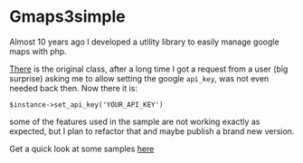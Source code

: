 # Gmaps3simple

Almost 10 years ago I developed a utility library to easily manage google maps with php.

[There](https://www.phpclasses.org/package/7191-PHP-Display-interactive-maps-with-Google-Maps-3-API.html) 
is the original class, after a long time I got a request from a user (big surprise) 
asking me to allow setting the google `api_key`, was not even needed back then. Now there it is:  
```
$instance->set_api_key('YOUR_API_KEY')
```

some of the features used in the sample are not working exactly as expected, but I plan to refactor that and maybe publish a brand new version.


Get a quick look at some samples [here](https://www.jmvc.org/gmaps3simple)